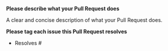 **Please describe what your Pull Request does**

A clear and concise description of what your Pull Request does.

**Please tag each issue this Pull Request resolves**

- Resolves #
